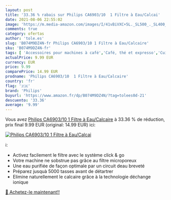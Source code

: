 ```yaml
---
layout: post
title: '33.36 % rabais sur Philips CA6903/10  1 Filtre à Eau/Calcai'
date: 2021-08-06 22:55:02
image: 'https://m.media-amazon.com/images/I/41vBiVXC+5L._SL500_._SL400_.jpg'
comments: true
category: ofertas
author: 'tole.es'
slug: 'B074M9DZ4N-fr Philips CA6903/10 1 Filtre à Eau/Calcaire'
sku: 'B074M9DZ4N-fr'
tags: [ 'Accessoires pour machines à café','Café, thé et expresso','Cuisine et Maison','Produits dentretien pour machines à café','Produits détartrant pour machines à café','philips', ]
actualPrice: 9.99 EUR
currency: EUR
price: 9.99
comparePrice: 14.99 EUR
prodname: 'Philips CA6903/10  1 Filtre à Eau/Calcaire'
country: 'fr'
flag: '🇫🇷'
brand: 'Philips'
buyurl: 'https://www.amazon.fr/dp/B074M9DZ4N/?tag=tolees0d-21'
descuento: '33.36'
average: '9.99'
---
```


Vous avez [Philips CA6903/10  1 Filtre à Eau/Calcaire](https://www.amazon.fr/dp/B074M9DZ4N/?tag=tolees0d-21)  à  33.36 % de réduction, prix final  9.99 EUR (original: 14.99 EUR) ici:

[![Philips CA6903/10  1 Filtre à Eau/Calcai](https://m.media-amazon.com/images/I/41vBiVXC+5L._SL500_._SL400_.jpg)](https://www.amazon.fr/dp/B074M9DZ4N/?tag=tolees0d-21)

ℹ️:

- Activez facilement le filtre avec le système click & go
- Votre machine ne sobstrue pas grâce au filtre microporeux
- Une eau purifiée de façon optimale par un circuit deau breveté
- Préparez jusquà 5000 tasses avant de détartrer
- Elimine naturellement le calcaire grâce à la technologie déchange ionique

[🛒 Achetez-le maintenant!!](https://www.amazon.fr/dp/B074M9DZ4N/?tag=tolees0d-21)
